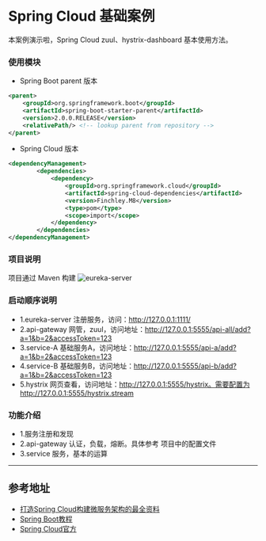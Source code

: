 Spring Cloud 基础案例
====================
本案例演示啦，Spring Cloud zuul、hystrix-dashboard 基本使用方法。

### 使用模块
* Spring Boot parent 版本 
```xml
<parent>
	<groupId>org.springframework.boot</groupId>
	<artifactId>spring-boot-starter-parent</artifactId>
	<version>2.0.0.RELEASE</version>
	<relativePath/> <!-- lookup parent from repository -->
</parent>
```
* Spring Cloud 版本 

```xml
<dependencyManagement>
		<dependencies>
			<dependency>
				<groupId>org.springframework.cloud</groupId>
				<artifactId>spring-cloud-dependencies</artifactId>
				<version>Finchley.M8</version>
				<type>pom</type>
				<scope>import</scope>
			</dependency>
		</dependencies>
</dependencyManagement>
```

### 项目说明
项目通过 Maven 构建
![eureka-server](https://raw.githubusercontent.com/infoepoch/spring-cloud-demo/master/doc/img/eureka-server.png)

### 启动顺序说明
* 1.eureka-server 注册服务，访问：http://127.0.0.1:1111/
* 2.api-gateway 网管，zuul，访问地址：http://127.0.0.1:5555/api-all/add?a=1&b=2&accessToken=123
* 3.service-A 基础服务A，访问地址：http://127.0.0.1:5555/api-a/add?a=1&b=2&accessToken=123
* 4.service-B 基础服务B，访问地址：http://127.0.0.1:5555/api-b/add?a=1&b=2&accessToken=123
* 5.hystrix 网页查看，访问地址：http://127.0.0.1:5555/hystrix。需要配置为 http://127.0.0.1:5555/hystrix.stream

 
### 功能介绍
- 1.服务注册和发现
- 2.api-gateway 认证，负载，熔断。具体参考 项目中的配置文件
- 3.service 服务，基本的运算

---
## 参考地址
- [打造Spring Cloud构建微服务架构的最全资料](http://git.oschina.net/didispace/SpringCloud-Learning)
- [Spring Boot教程](http://git.oschina.net/didispace/SpringBoot-Learning)
- [Spring Cloud官方](https://projects.spring.io/spring-cloud/)
